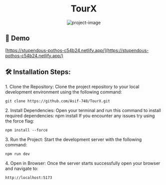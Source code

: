 <h1 align="center" id="title">TourX</h1>

<p align="center"><img src="https://socialify.git.ci/Asif-748/TourX/image?font=Bitter&amp;language=1&amp;name=1&amp;owner=1&amp;pattern=Charlie+Brown&amp;stargazers=1&amp;theme=Dark" alt="project-image"></p>

<h2>🚀 Demo</h2>

[https://stupendous-pothos-c54b24.netlify.app/](https://stupendous-pothos-c54b24.netlify.app/)

<h2>🛠️ Installation Steps:</h2>

<p>1. Clone the Repository: Clone the project repository to your local development environment using the following command:</p>

```
git clone https://github.com/Asif-748/TourX.git
```

<p>2. Install Dependencies: Open your terminal and run this command to install required dependencies: npm install If you encounter any issues try using the force flag:</p>

```
npm install --force
```

<p>3. Run the Project: Start the development server with the following command:</p>

```
npm run dev
```

<p>4. Open in Browser: Once the server starts successfully open your browser and navigate to:</p>

```
http://localhost:5173
```
